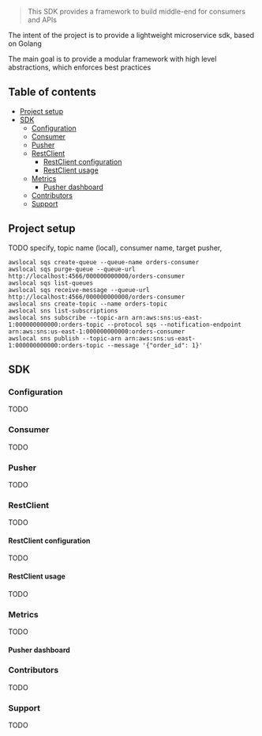 > This SDK provides a framework to build middle-end for consumers and APIs

The intent of the project is to provide a lightweight microservice sdk, based on Golang

The main goal is to provide a modular framework with high level abstractions, which enforces best
practices

## Table of contents

* [Project setup](#project-setup)
* [SDK](#sdk)
    * [Configuration](#configuration)
    * [Consumer](#consumer)
    * [Pusher](#Pusher)
    * [RestClient](#restclient)
        * [RestClient configuration](#restclient-configuration)
        * [RestClient usage](#restclient-usage)
    * [Metrics](#metrics)
        * [Pusher dashboard](#tasks-dashboard)
    * [Contributors](#contributors)
    * [Support](#support)

## Project setup

TODO specify, topic name (local), consumer name, target pusher,

```shell
awslocal sqs create-queue --queue-name orders-consumer
awslocal sqs purge-queue --queue-url http://localhost:4566/000000000000/orders-consumer
awslocal sqs list-queues
awslocal sqs receive-message --queue-url http://localhost:4566/000000000000/orders-consumer
awslocal sns create-topic --name orders-topic
awslocal sns list-subscriptions
awslocal sns subscribe --topic-arn arn:aws:sns:us-east-1:000000000000:orders-topic --protocol sqs --notification-endpoint arn:aws:sns:us-east-1:000000000000:orders-consumer
awslocal sns publish --topic-arn arn:aws:sns:us-east-1:000000000000:orders-topic --message '{"order_id": 1}'
```

## SDK

### Configuration

TODO

### Consumer

TODO

### Pusher

TODO

### RestClient

TODO

#### RestClient configuration

TODO

#### RestClient usage

TODO

### Metrics

TODO

#### Pusher dashboard

### Contributors

TODO

### Support

TODO


